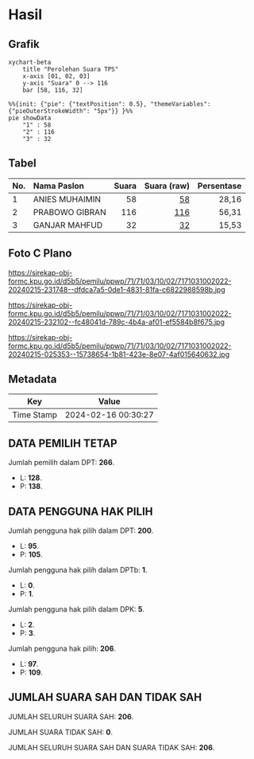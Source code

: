 # Hasil

## Grafik

```mermaid
xychart-beta
    title "Perolehan Suara TPS"
    x-axis [01, 02, 03]
    y-axis "Suara" 0 --> 116
    bar [58, 116, 32]
```

```mermaid
%%{init: {"pie": {"textPosition": 0.5}, "themeVariables": {"pieOuterStrokeWidth": "5px"}} }%%
pie showData
    "1" : 58
    "2" : 116
    "3" : 32
```

## Tabel

| No. | Nama Paslon    | Suara | Suara (raw) | Persentase |
|:--- |:-------------- | -----:| -----------:| ----------:|
| 1   | ANIES MUHAIMIN | 58    | [58][p-1]   | 28,16      |
| 2   | PRABOWO GIBRAN | 116   | [116][p-2]  | 56,31      |
| 3   | GANJAR MAHFUD  | 32    | [32][p-3]   | 15,53      |


[p-1]: https://github.com/gigit-pemilu/pemilu-2024-71-sulawesi-utara/blob/main/pilpres/hitung-suara/sub/71-sulawesi-utara/sub/71-kota-manado/sub/03-singkil/sub/1002-singkil-dua/sub/022-tps/sub/paslon-1.txt
[p-2]: https://github.com/gigit-pemilu/pemilu-2024-71-sulawesi-utara/blob/main/pilpres/hitung-suara/sub/71-sulawesi-utara/sub/71-kota-manado/sub/03-singkil/sub/1002-singkil-dua/sub/022-tps/sub/paslon-2.txt
[p-3]: https://github.com/gigit-pemilu/pemilu-2024-71-sulawesi-utara/blob/main/pilpres/hitung-suara/sub/71-sulawesi-utara/sub/71-kota-manado/sub/03-singkil/sub/1002-singkil-dua/sub/022-tps/sub/paslon-3.txt

## Foto C Plano

https://sirekap-obj-formc.kpu.go.id/d5b5/pemilu/ppwp/71/71/03/10/02/7171031002022-20240215-231748--dfdca7a5-0de1-4831-81fa-c6822988598b.jpg

https://sirekap-obj-formc.kpu.go.id/d5b5/pemilu/ppwp/71/71/03/10/02/7171031002022-20240215-232102--fc48041d-789c-4b4a-af01-ef5584b8f675.jpg

https://sirekap-obj-formc.kpu.go.id/d5b5/pemilu/ppwp/71/71/03/10/02/7171031002022-20240215-025353--15738654-1b81-423e-8e07-4af015640632.jpg


## Metadata

| Key        | Value               |
| ---------- | ------------------- |
| Time Stamp | 2024-02-16 00:30:27 |


## DATA PEMILIH TETAP

Jumlah pemilih dalam DPT: **266**.
 * L: **128**.
 * P: **138**.

## DATA PENGGUNA HAK PILIH

Jumlah pengguna hak pilih dalam DPT: **200**.
 * L: **95**.
 * P: **105**.

Jumlah pengguna hak pilih dalam DPTb: **1**.
 * L: **0**.
 * P: **1**.

Jumlah pengguna hak pilih dalam DPK: **5**.
 * L: **2**.
 * P: **3**.

Jumlah pengguna hak pilih: **206**.
 * L: **97**.
 * P: **109**.

## JUMLAH SUARA SAH DAN TIDAK SAH

JUMLAH SELURUH SUARA SAH: **206**.

JUMLAH SUARA TIDAK SAH: **0**.

JUMLAH SELURUH SUARA SAH DAN SUARA TIDAK SAH: **206**.


